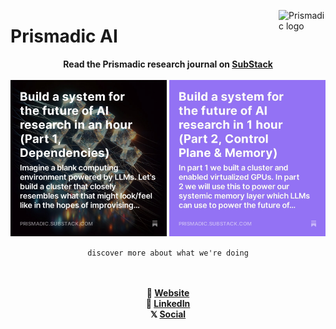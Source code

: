 <a href="#user-content-Prismadic"><img src="https://prismadic.ai/logo.png" alt="Prismadic logo" width="75" align="right"></a>

# Prismadic AI

<div align="center">
 <strong>Read the Prismadic research journal on <a href="https://prismadic.substack.com">SubStack</a></strong>
 <br><br>
 <a href="https://prismadic.substack.com/p/engineer-a-system-for-the-future"><img src="https://github.com/Prismadic/.github/blob/main/profile/image_square.jpg" alt="Article 1" width="250"></a>
 <a href="https://prismadic.substack.com/p/build-a-system-for-the-future-of"><img src="https://github.com/Prismadic/.github/blob/main/profile/accent_color_square.jpg" alt="Article 2" width="250"></a>
 
 `discover more about what we're doing`
 
 <br><br>
 <strong> 🔗 <a href="https://prismadic.ai">Website</a> </strong><br>
 <strong> 💼 <a href="https://linkedin.com/company/prismadic">LinkedIn</a> </strong><br>
 <strong> 𝕏 <a href="https://x.com/prismadic">Social</a> </strong><br>
</div>
 
 

